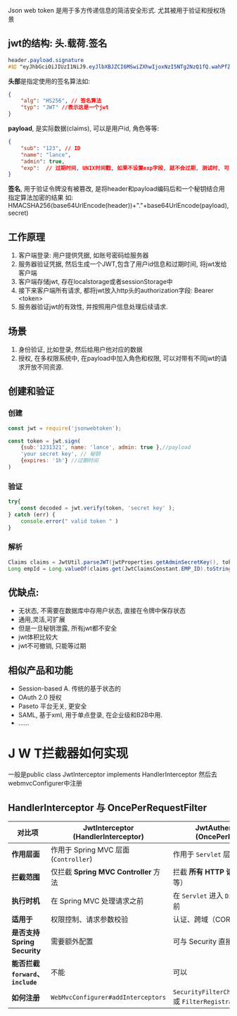 Json web token 是用于多方传递信息的简洁安全形式. 尤其被用于验证和授权场景

## jwt的结构: 头.载荷.签名
```css
header.payload.signature
#如 "eyJhbGciOiJIUzI1NiJ9.eyJlbXBJZCI6MSwiZXhwIjoxNzI5NTg2NzQ1fQ.wahPfZnEULPCLc22Izv_xgjJriGveXEuaqzEscXLe5I"
```
**头部**是指定使用的签名算法如:
```json
{
	"alg": "HS256", // 签名算法
	"typ": "JWT" //表示这是一个jwt
}
```
**payload**, 是实际数据(claims), 可以是用户id, 角色等等:
```json
{
	"sub": "123", // ID
	"name": "lance",
	"admin": true,
	"exp":  // 过期时间, UNIX时间戳, 如果不设置exp字段, 就不会过期, 测试时, 可以修改为非常久过期, 然后再改回去
}
```
**签名**, 用于验证令牌没有被篡改, 是将header和payload编码后和一个秘钥结合用指定算法加密的结果
如: HMACSHA256(base64UrlEncode(header))+"."+base64UrlEncode(payload),secret)

## 工作原理
1. 客户端登录: 用户提供凭据, 如账号密码给服务器
2. 服务器验证凭据, 然后生成一个JWT,包含了用户id信息和过期时间, 将jwt发给客户端
3. 客户端存储jwt, 存在localstorage或者sessionStorage中
4. 接下来客户端所有请求, 都将jwt放入http头的authorization字段: Bearer \<token\>
5. 服务器验证jwt的有效性, 并按照用户信息处理后续请求.

## 场景
1. 身份验证, 比如登录, 然后给用户他对应的数据
2. 授权, 在多权限系统中, 在payload中加入角色和权限, 可以对带有不同jwt的请求开放不同资源.

## 创建和验证

### 创建
```js
const jwt = require('jsonwebtoken');

const token = jwt.sign(
	{sub:'1231321', name: 'lance', admin: true },//payload
	'your secret key', // 秘钥
	{expires: '1h'} //过期时间
)
```
### 验证
```js
try{
	const decoded = jwt.verify(token, 'secret key' );
} catch (err) {
	console.error(" valid token " )
}
```
### 解析
```java
Claims claims = JwtUtil.parseJWT(jwtProperties.getAdminSecretKey(), token);  
Long empId = Long.valueOf(claims.get(JwtClaimsConstant.EMP_ID).toString());
```

## 优缺点:
- 无状态, 不需要在数据库中存用户状态, 直接在令牌中保存状态
- 通用,灵活,可扩展
- 但是一旦秘钥泄露, 所有jwt都不安全
- jwt体积比较大
- jwt不可撤销, 只能等过期
## 相似产品和功能
- Session-based A. 传统的基于状态的
- OAuth 2.0 授权
- Paseto 平台无关, 更安全
- SAML, 基于xml, 用于单点登录, 在企业级和B2B中用.
- ......
# J W T拦截器如何实现
一般是public class JwtInterceptor implements HandlerInterceptor
然后去webmvcConfigurer中注册

## HandlerInterceptor  与 OncePerRequestFilter

|**对比项**|**JwtInterceptor (HandlerInterceptor)**|**JwtAuthenticationFilter (OncePerRequestFilter)**|
|---|---|---|
|**作用层面**|作用于 Spring MVC 层面 (`Controller`)|作用于 `Servlet` 层面 (`Filter`)|
|**拦截范围**|仅拦截 **Spring MVC Controller** 方法|拦截 **所有 HTTP 请求**（包括静态资源等）|
|**执行时机**|在 Spring MVC 处理请求之前|在 `Servlet` 进入 `DispatcherServlet` 之前|
|**适用于**|权限控制、请求参数校验|认证、跨域（CORS）、全局日志等|
|**是否支持 Spring Security**|需要额外配置|可与 Security 直接集成|
|**能否拦截 `forward`、`include`**|不能|可以|
|**如何注册**|`WebMvcConfigurer#addInterceptors`|`SecurityFilterChain#addFilterBefore` 或 `FilterRegistrationBean`|